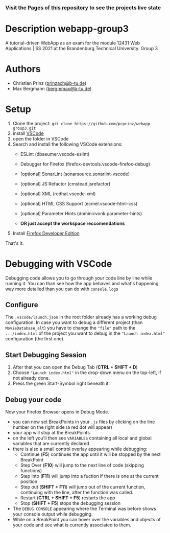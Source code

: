 ### Visit the [Pages of this repository](https://pcprinz.github.io/webapp-group3/index.html) to see the projects live state

# **Description** webapp-group3
A tutorial-driven WebApp as an exam for the module 12431 Web Applications | SS 2021 at the Brandenburg Technical University. Group 3

# **Authors**
- Christian Prinz (prinzach@b-tu.de)
- Max Bergmann (bergmmax@b-tu.de)

# **Setup**
1. Clone the project:
   `git clone https://github.com/pcprinz/webapp-group3.git`
2. install [VSCode](https://code.visualstudio.com/Download)
3. open the folder in VSCode
4. Search and install the following VSCode extensions:
   - ESLint (dbaeumer.vscode-eslint)
   - Debugger for Firefox (firefox-devtools.vscode-firefox-debug)
   - [optional] SonarLint (sonarsource.sonarlint-vscode)
   - [optional] JS Refactor (cmstead.jsrefactor)
   - [optional] XML (redhat.vscode-xml)
   - [optional] HTML CSS Support (ecmel.vscode-html-css)
   - [optional] Parameter Hints (dominicvonk.parameter-hints)

   - **OR just accept the workspace reccomendations**
5. Install [Firefox Developer Edition](https://www.mozilla.org/de/firefox/developer/)

That's it.

# **Debugging with VSCode**

Debugging code allows you to go through your code line by line while running it. You can than see how the app behaves and what's happening way more detailed than you can do with `console.log`s 

## Configure
The `.vscode/launch.json` in the root folder already has a working debug configuration. In case you want to debug a different project (than `MovieDatabase_alt`) you have to change the `"file"` path to the `.../index.html` of the project you want to debug in the `"Launch index.html"` configuration (the first one).

## Start Debugging Session
1. After that you can open the Debug Tab (**CTRL + SHIFT + D**)
2. Choose `"Launch index.html"` in the drop-down menu on the top-left, if not already done.
3. Press the green Start-Symbol right beneath it.

## Debug your code
Now your Firefox Browser opens in Debug Mode.
- you can now set BreakPoints in your `.js` files by clicking on the line number on the right side (a red dot will appear)
- your app will stop at the BreakPoints.
- on the left you'll then see `VARIABLES` containing all local and global variables that are currently declared
- there is also a small control overlay appearing while debugging:
  - Continue (**F5**) continues the app until it will be stopped by the next BreakPoint
  - Step Over (**F10**) will jump to the next line of code (skipping functions)
  - Step into (**F11**) will jump into a fuction if there is one at the current position
  - Step out (**SHIFT + F11**) will jump out of the current function, continuing with the line, after the function was called.
  - Restart (**CTRL + SHIFT + F5**) restarts the app
  - Stop (**SHIFT + F5**) stops the debugging session
- The `DEBUG CONSOLE` appearing where the Terminal was before shows your console output while debugging.
- While on a BreakPoint you can hover over the variables and objects of your code and see what is currently associated to them.
